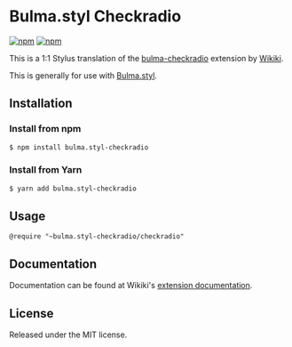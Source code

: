 # Bulma.styl Checkradio

[![npm](https://img.shields.io/npm/v/bulma.styl-checkradio.svg)](https://www.npmjs.com/package/bulma.styl-checkradio)
[![npm](https://img.shields.io/npm/dm/bulma.styl-checkradio.svg)](https://www.npmjs.com/package/bulma.styl-checkradio)

This is a 1:1 Stylus translation of the [bulma-checkradio](https://github.com/Wikiki/bulma-checkradio) extension by [Wikiki](https://github.com/Wikiki).

This is generally for use with [Bulma.styl](https://github.com/log1x/bulma.styl). 

## Installation 

### Install from npm

```sh
$ npm install bulma.styl-checkradio
```

### Install from Yarn 

```sh
$ yarn add bulma.styl-checkradio
```

## Usage 

```
@require "~bulma.styl-checkradio/checkradio"
```

## Documentation 

Documentation can be found at Wikiki's [extension documentation](https://wikiki.github.io/bulma-extensions/checkradio).

## License

Released under the MIT license.
